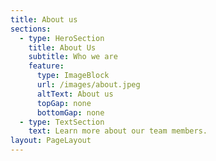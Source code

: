 ```yaml
---
title: About us
sections:
  - type: HeroSection
    title: About Us
    subtitle: Who we are
    feature:
      type: ImageBlock
      url: /images/about.jpeg
      altText: About us
      topGap: none
      bottomGap: none
  - type: TextSection
    text: Learn more about our team members.
layout: PageLayout
---
```


